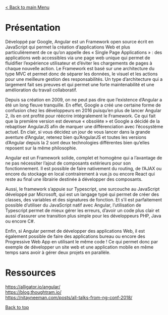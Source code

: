 [< Back to main Menu](https://github.com/gsoulie/angular-resources/blob/master/ng-sheet.md)    

# Présentation

Développé par Google, Angular est un Framework open source écrit en JavaScript qui permet la création d’applications Web et plus particulièrement de ce qu’on appelle des  « Single Page Applications » : des applications web accessibles via une page web unique qui permet de fluidifier l’expérience utilisateur et d’éviter les chargements de pages à chaque nouvelle action. Le Framework est basé sur une architecture du type MVC et permet donc de séparer les données, le visuel et les actions pour une meilleure gestion des responsabilités. Un type d’architecture qui a largement fait ses preuves et qui permet une forte maintenabilité et une amélioration du travail collaboratif.

Depuis sa création en 2009, on ne peut pas dire que l’existence d’Angular a été un long fleuve tranquille. En effet, Google a créé une certaine forme de confusion chez les développeurs en 2016 puisqu’en plus de lancer Angular 2, ils en ont profité pour réécrire intégralement le Framework. Ce qui fait que la première version est devenue « obsolète » et Google a décidé de la  rebaptiser AngularJS  afin de marquer une différenciation avec l’écosystème actuel. En clair, si vous décidez un jour de vous lancer dans la grande aventure d’Angular, retenez bien qu’AngularJS et toutes les versions d’Angular depuis la 2 sont deux technologies différentes bien qu’elles reposent sur la même philosophie.

Angular est un Framework solide, complet et homogène qui a l’avantage de ne pas nécessiter l’ajout de composants extérieurs pour son fonctionnement. Il est possible de faire nativement du routing, de l’AJAX ou encore du stockage en local contrairement à vue.js ou encore React qui reste au final une librairie destinée à développer des composants.

Aussi, le framework s’appuie sur Typescript, une surcouche au JavaScript développé par Microsoft, qui est un langage typé qui permet de créer des classes, des variables et des signatures de fonction. Et s’il est parfaitement possible d’utiliser du JavaScript natif avec Angular, l’utilisation de Typescript permet de mieux gérer les erreurs, d’avoir un code plus clair et aussi d’assurer une transition plus simple pour les développeurs PHP, Java ou encore C#.

Enfin, si Angular permet de développer des applications Web, il est également possible de faire des applications bureau ou encore des Progressive Web App en utilisant le même code ! Ce qui permet donc par exemple de développer un site web et une application mobile en même temps sans avoir à gérer deux projets en parallèle.

# Ressources

https://alligator.io/angular/    
https://blog.thoughtram.io/    
https://nitayneeman.com/posts/all-talks-from-ng-conf-2018/   


[Back to top](#ressources)     
